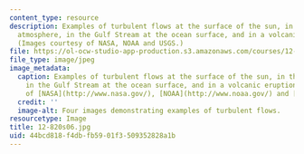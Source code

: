 ```yaml
---
content_type: resource
description: Examples of turbulent flows at the surface of the sun, in the earth's
  atmosphere, in the Gulf Stream at the ocean surface, and in a volcanic eruption.
  (Images courtesy of NASA, NOAA and USGS.)
file: https://ol-ocw-studio-app-production.s3.amazonaws.com/courses/12-820-turbulence-in-the-ocean-and-atmosphere-spring-2006/44bcd818f4dbfb5901f3509352828a1b_12-820s06.jpg
file_type: image/jpeg
image_metadata:
  caption: Examples of turbulent flows at the surface of the sun, in the earth's atmosphere,
    in the Gulf Stream at the ocean surface, and in a volcanic eruption. (Images courtesy
    of [NASA](http://www.nasa.gov/), [NOAA](http://www.noaa.gov/) and [USGS](http://www.usgs.gov/).)
  credit: ''
  image-alt: Four images demonstrating examples of turbulent flows.
resourcetype: Image
title: 12-820s06.jpg
uid: 44bcd818-f4db-fb59-01f3-509352828a1b
---
```

